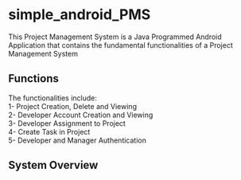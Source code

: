 # simple_android_PMS
This Project Management System is a Java Programmed Android Application that contains the fundamental functionalities of a Project Management System

## Functions
The functionalities include:<br>
1- Project Creation, Delete and Viewing<br>
2- Developer Account Creation and Viewing<br>
3- Developer Assignment to Project<br>
4- Create Task in Project<br>
5- Developer and Manager Authentication

## System Overview
